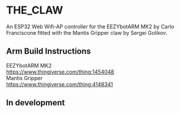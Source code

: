 # THE_CLAW
An ESP32 Web Wifi-AP controller for the EEZYbotARM MK2 by Carlo Franciscone fitted with the Mantis Gripper claw by Sergei Golikov.  
   
## Arm Build Instructions
EEZYbotARM MK2   
https://www.thingiverse.com/thing:1454048  
Mantis Gripper    
https://www.thingiverse.com/thing:4148341   
   
## In development     

